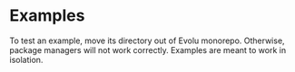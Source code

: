 # Examples

To test an example, move its directory out of Evolu monorepo. Otherwise, package managers will not work correctly. Examples are meant to work in isolation.
